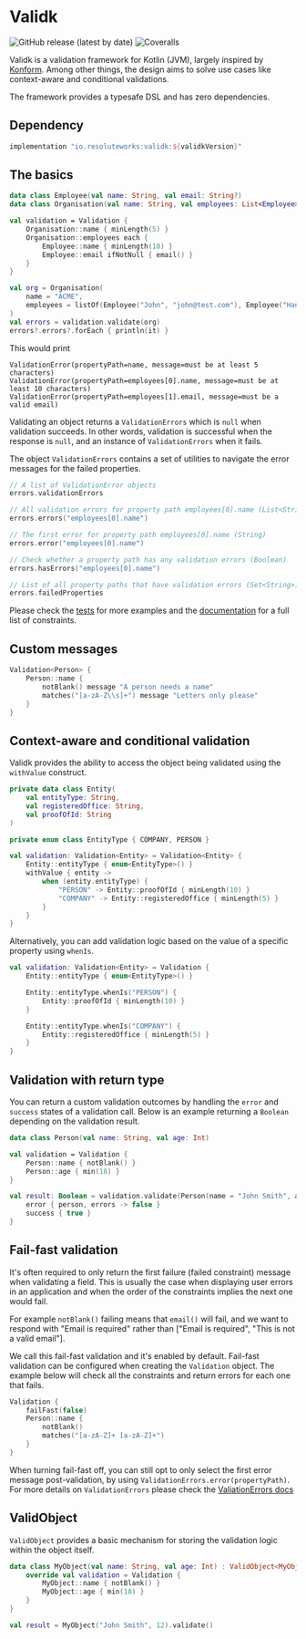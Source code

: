 # Validk
![GitHub release (latest by date)](https://img.shields.io/github/v/release/resoluteworks/validk)
![Coveralls](https://img.shields.io/coverallsCoverage/github/resoluteworks/validk)

Validk is a validation framework for Kotlin (JVM), largely inspired by [Konform](https://github.com/konform-kt/konform). Among other things,
the design aims to solve use cases like context-aware and conditional validations.

The framework provides a typesafe DSL and has zero dependencies.

## Dependency
```groovy
implementation "io.resoluteworks:validk:${validkVersion}"
```

## The basics

```kotlin
data class Employee(val name: String, val email: String?)
data class Organisation(val name: String, val employees: List<Employee>)

val validation = Validation {
    Organisation::name { minLength(5) }
    Organisation::employees each {
        Employee::name { minLength(10) }
        Employee::email ifNotNull { email() }
    }
}

val org = Organisation(
    name = "ACME",
    employees = listOf(Employee("John", "john@test.com"), Employee("Hannah Johnson", "hanna"))
)
val errors = validation.validate(org)
errors?.errors?.forEach { println(it) }
```

This would print
```text
ValidationError(propertyPath=name, message=must be at least 5 characters)
ValidationError(propertyPath=employees[0].name, message=must be at least 10 characters)
ValidationError(propertyPath=employees[1].email, message=must be a valid email)
```

Validating an object returns a `ValidationErrors` which is `null` when validation succeeds.
In other words, validation is successful when the response is `null`, and an instance of `ValidationErrors` when it fails.   

The object `ValidationErrors` contains a set of utilities to navigate the error messages for the failed properties.
```kotlin
// A list of ValidationError objects
errors.validationErrors

// All validation errors for property path employees[0].name (List<String>)
errors.errors("employees[0].name")

// The first error for property path employees[0].name (String)
errors.error("employees[0].name")

// Check whether a property path has any validation errors (Boolean)
errors.hasErrors("employees[0].name")

// List of all property paths that have validation errors (Set<String>)
errors.failedProperties
```

Please check the [tests](https://github.com/resoluteworks/validk/tree/main/validk/src/test/kotlin/io/validk) for more examples and the [documentation](https://resoluteworks.github.io/validk/validk/validk/io.validk/index.html) for a full list of constraints.

## Custom messages
```kotlin
Validation<Person> {
    Person::name {
        notBlank() message "A person needs a name"
        matches("[a-zA-Z\\s]+") message "Letters only please"
    }
}
```

## Context-aware and conditional validation
Validk provides the ability to access the object being validated using the `withValue` construct.
```kotlin
private data class Entity(
    val entityType: String,
    val registeredOffice: String,
    val proofOfId: String
)

private enum class EntityType { COMPANY, PERSON }

val validation: Validation<Entity> = Validation<Entity> {
    Entity::entityType { enum<EntityType>() }
    withValue { entity ->
        when (entity.entityType) {
            "PERSON" -> Entity::proofOfId { minLength(10) }
            "COMPANY" -> Entity::registeredOffice { minLength(5) }
        }
    }
}
```

Alternatively, you can add validation logic based on the value of a specific property using `whenIs`.
```kotlin
val validation: Validation<Entity> = Validation {
    Entity::entityType { enum<EntityType>() }

    Entity::entityType.whenIs("PERSON") {
        Entity::proofOfId { minLength(10) }
    }

    Entity::entityType.whenIs("COMPANY") {
        Entity::registeredOffice { minLength(5) }
    }
}
```
## Validation with return type
You can return a custom validation outcomes by handling the `error` and `success` states
of a validation call. Below is an example returning  a `Boolean` depending on the
validation result.

```kotlin
data class Person(val name: String, val age: Int)

val validation = Validation {
    Person::name { notBlank() }
    Person::age { min(18) }
}

val result: Boolean = validation.validate(Person(name = "John Smith", age = 12)) {
    error { person, errors -> false }
    success { true }
}
```

## Fail-fast validation
It's often required to only return the first failure (failed constraint) message when validating a field.
This is usually the case when displaying user errors in an application and when the order of the constraints
implies the next one would fail.

For example `notBlank()` failing means that `email()` will fail, and we want to respond with "Email is required"
rather than ["Email is required", "This is not a valid email"].

We call this fail-fast validation and it's enabled by default. Fail-fast validation can be configured when creating
the `Validation` object. The example below will check all the constraints and return errors for each one that fails.
```kotlin
Validation {
    failFast(false)
    Person::name {
        notBlank()
        matches("[a-zA-Z]+ [a-zA-Z]+")
    }
}
```

When turning fail-fast off, you can still opt to only select the first error message post-validation, by using `ValidationErrors.error(propertyPath)`.
For more details on `ValidationErrors` please check the [ValiationErrors docs](https://resoluteworks.github.io/validk/validk/validk/io.validk/-validation-errors/index.html)

## ValidObject
`ValidObject` provides a basic mechanism for storing the validation logic within the object itself.
```kotlin
data class MyObject(val name: String, val age: Int) : ValidObject<MyObject> {
    override val validation = Validation {
        MyObject::name { notBlank() }
        MyObject::age { min(18) }
    }
}

val result = MyObject("John Smith", 12).validate()
```

